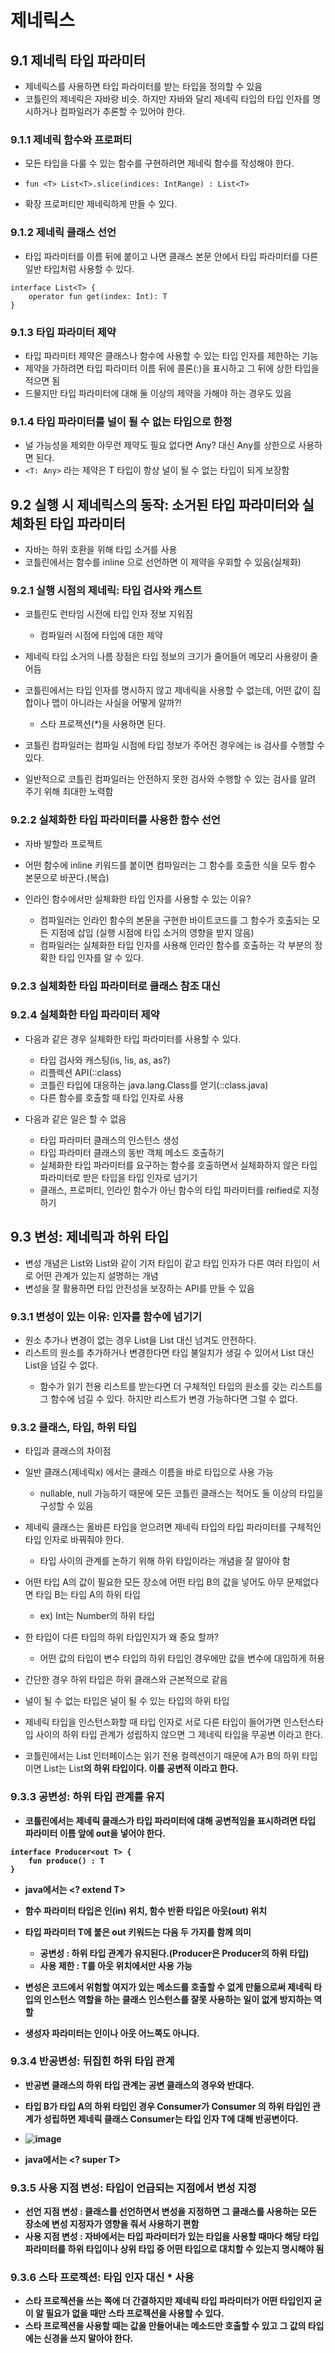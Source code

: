 # 제네릭스

## 9.1 제네릭 타입 파라미터
- 제네릭스를 사용하면 타입 파라미터를 받는 타입을 정의할 수 있음
- 코틀린의 제네릭은 자바랑 비슷. 하지만 자바와 달리 제네릭 타입의 타입 인자를 명시하거나 컴파일러가 추론할 수 있어야 한다.

### 9.1.1 제네릭 함수와 프로퍼티
- 모든 타입을 다룰 수 있는 함수를 구현하려면 제네릭 함수를 작성해야 한다.
- `fun <T> List<T>.slice(indices: IntRange) : List<T>`

- 확장 프로퍼티만 제네릭하게 만들 수 있다.

### 9.1.2 제네릭 클래스 선언
- 타입 파라미터를 이름 뒤에 붙이고 나면 클래스 본문 안에서 타입 파라미터를 다른 일반 타입처럼 사용할 수 있다. 

```
interface List<T> {
    operator fun get(index: Int): T
}
```

### 9.1.3 타입 파라미터 제약
- 타입 파라미터 제약은 클래스나 함수에 사용할 수 있는 타입 인자를 제한하는 기능
- 제약을 가하려면 타입 파라미터 이름 뒤에 콜론(:)을 표시하고 그 뒤에 상한 타입을 적으면 됨
- 드물지만 타입 파라미터에 대해 둘 이상의 제약을 가해야 하는 경우도 있음

### 9.1.4 타입 파라미터를 널이 될 수 없는 타입으로 한정
- 널 가능성을 제외한 아무런 제약도 필요 없다면 Any? 대신 Any를 상한으로 사용하면 된다.
- `<T: Any>` 라는 제약은 T 타입이 항상 널이 될 수 없는 타입이 되게 보장함

## 9.2 실행 시 제네릭스의 동작: 소거된 타입 파라미터와 실체화된 타입 파라미터
- 자바는 하위 호환을 위해 타입 소거를 사용
- 코틀린에서는 함수를 inline 으로 선언하면 이 제약을 우회할 수 있음(실체화)

### 9.2.1 실행 시점의 제네릭: 타입 검사와 캐스트
- 코틀린도 런타임 시전에 타입 인자 정보 지워짐
    - 컴파일러 시점에 타입에 대한 제약

- 제네릭 타입 소거의 나름 장점은 타입 정보의 크기가 줄어들어 메모리 사용량이 줄어듬
- 코틀린에서는 타입 인자를 명시하지 않고 제네릭을 사용할 수 없는데, 어떤 값이 집합이나 맵이 아니라는 사실을 어떻게 알까?!
    - 스타 프로젝션(*)을 사용하면 된다. 

- 코틀린 컴파일러는 컴파일 시점에 타입 정보가 주어진 경우에는 is 검사를 수행할 수 있다.
- 일반적으로 코틀린 컴파일러는 안전하지 못한 검사와 수행할 수 있는 검사를 알려 주기 위해 최대한 노력함

### 9.2.2 실체화한 타입 파라미터를 사용한 함수 선언
- 자바 발할라 프로젝트
- 어떤 함수에 inline 키워드를 붙이면 컴파일러는 그 함수를 호출한 식을 모두 함수 본문으로 바꾼다.(복습)

- 인라인 함수에서만 실체화한 타입 인자를 사용할 수 있는 이유?
    - 컴파일러는 인라인 함수의 본문을 구현한 바이트코드를 그 함수가 호출되는 모든 지점에 삽입 (실행 시점에 타입 소거의 영향을 받지 않음)
    - 컴파일러는 실체화한 타입 인자를 사용해 인라인 함수를 호출하는 각 부분의 정확한 타입 인자를 알 수 있다. 

### 9.2.3 실체화한 타입 파라미터로 클래스 참조 대신

### 9.2.4 실체화한 타입 파라미터 제약
- 다음과 같은 경우 실체화한 타입 파라미터를 사용할 수 있다.
    - 타입 검사와 캐스팅(is, !is, as, as?)
    - 리플렉션 API(::class)
    - 코틀린 타입에 대응하는 java.lang.Class를 얻기(::class.java)
    - 다른 함수를 호출할 때 타입 인자로 사용

- 다음과 같은 일은 할 수 없음
    - 타입 파라미터 클래스의 인스턴스 생성
    - 타입 파라미터 클래스의 동반 객체 메소드 호출하기
    - 실체화한 타입 파라미터를 요구하는 함수를 호출하면서 실체화하지 않은 타입 파라미터로 받은 타입을 타입 인자로 넘기기
    - 클래스, 프로퍼티, 인라인 함수가 아닌 함수의 타입 파라미터를 reified로 지정하기 

## 9.3 변성: 제네릭과 하위 타입
- 변성 개념은 List<String>와 List<Any>와 같이 기저 타입이 같고 타입 인자가 다른 여러 타입이 서로 어떤 관계가 있는지 설명하는 개념
- 변성을 잘 활용하면 타입 안전성을 보장하는 API를 만들 수 있음

### 9.3.1 변성이 있는 이유: 인자를 함수에 넘기기
- 원소 추가나 변경이 없는 경우 List<String>을 List<Any> 대신 넘겨도 안전하다.
- 리스트의 원소를 추가하거나 변경한다면 타입 불일치가 생길 수 있어서 List<Any> 대신 List<String>을 넘길 수 없다.
    - 함수가 읽기 전용 리스트를 받는다면 더 구체적인 타입의 원소를 갖는 리스트를 그 함수에 넘길 수 있다. 하지만 리스트가 변경 가능하다면 그럴 수 없다.
    
### 9.3.2 클래스, 타입, 하위 타입
- 타입과 클래스의 차이점
    
- 일반 클래스(제네릭x) 에서는 클래스 이름을 바로 타입으로 사용 가능
    - nullable, null 가능하기 때문에 모든 코틀린 클래스는 적어도 둘 이상의 타입을 구성할 수 있음
    
- 제네릭 클래스는 올바른 타입을 얻으려면 제네릭 타입의 타입 파라미터를 구체적인 타입 인자로 바꿔줘야 한다.
    - 타입 사이의 관계를 논하기 위해 하위 타입이라는 개념을 잘 알아야 함
    
- 어떤 타입 A의 값이 필요한 모든 장소에 어떤 타입 B의 값을 넣어도 아무 문제없다면 타입 B는 타입 A의 하위 타입
    - ex) Int는 Number의 하위 타입
    
- 한 타입이 다른 타입의 하위 타입인지가 왜 중요 할까?
    - 어떤 값의 타입이 변수 타입의 하위 타입인 경우에만 값을 변수에 대입하게 허용
    
- 간단한 경우 하위 타입은 하위 클래스와 근본적으로 같음
- 널이 될 수 없는 타입은 널이 될 수 있는 타입의 하위 타입
    
- 제네릭 타입을 인스턴스화할 때 타입 인자로 서로 다른 타입이 들어가면 인스턴스타입 사이의 하위 타입 관계가 성립하지 않으면 그 제네릭 타입을 무공변 이라고 한다.
- 코틀린에서는 List 인터페이스는 읽기 전용 컬렉션이기 때문에 A가 B의 하위 타입이면 List<A>는 List<B>의 하위 타입이다. 이를 공변적 이라고 한다.    

    
### 9.3.3 공변성: 하위 타입 관계를 유지
- 코틀린에서는 제네릭 클래스가 타입 파라미터에 대해 공변적임을 표시하려면 타입 파라미터 이름 앞에 out을 넣어야 한다.

```
interface Producer<out T> {
    fun produce() : T   
}
```
    
- java에서는 <? extend T>

- 함수 파라미터 타입은 인(in) 위치, 함수 반환 타입은 아웃(out) 위치

- 타입 파라미터 T에 붙은 out 키워드는 다음 두 가지를 함께 의미
    - 공변성 : 하위 타입 관계가 유지된다.(Producer<Cat>은 Producer<Animal>의 하위 타입)
    - 사용 제한 : T를 아웃 위치에서만 사용 가능
    
- 변성은 코드에서 위험할 여지가 있는 메소드를 호출할 수 없게 만듦으로써 제네릭 타입의 인스턴스 역할을 하는 클래스 인스턴스를 잘못 사용하는 일이 없게 방지하는 역할
- 생성자 파라미터는 인이나 아웃 어느쪽도 아니다.
    
### 9.3.4 반공변성: 뒤집힌 하위 타입 관계
- 반공변 클래스의 하위 타입 관계는 공변 클래스의 경우와 반대다.
- 타입 B가 타입 A의 하위 타입인 경우 Consumer<A>가 Consumer<B> 의 하위 타입인 관계가 성립하면 제네릭 클래스 Consumer<T>는 타입 인자 T에 대해 반공변이다.
    
- ![image](https://github.com/simjunbo/kotlin/assets/7076334/12d587a4-4837-461d-85da-9663733d09de)
  
- java에서는 <? super T>
     
### 9.3.5 사용 지점 변성: 타입이 언급되는 지점에서 변성 지정
- 선언 지점 변성 : 클래스를 선언하면서 변성을 지정하면 그 클래스를 사용하는 모든 장소에 변성 지정자가 영향을 줘서 사용하기 편함
- 사용 지점 변성 : 자바에서는 타입 파라미터가 있는 타입을 사용할 때마다 해당 타입 파라미터를 하위 타입이나 상위 타입 중 어떤 타입으로 대치할 수 있는지 명시해야 됨
    
### 9.3.6 스타 프로젝션: 타입 인자 대신 * 사용
- 스타 프로젝션을 쓰는 쪽에 더 간결하지만 제네릭 타입 파라미터가 어떤 타입인지 굳이 알 필요가 없을 때만 스타 프로젝션을 사용할 수 있다.
- 스타 프로젝션을 사용할 때는 값을 만들어내는 메소드만 호출할 수 있고 그 값의 타입에는 신경을 쓰지 말아야 한다.
